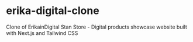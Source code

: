 # erika-digital-clone
Clone of ErikainDigital Stan Store - Digital products showcase website built with Next.js and Tailwind CSS
